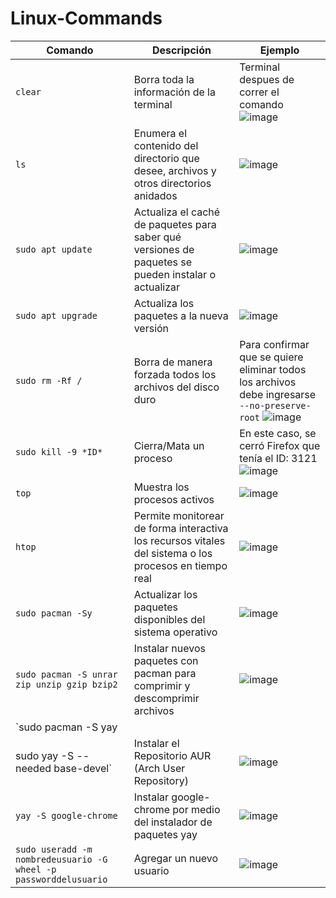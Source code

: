 # Linux-Commands
| Comando | Descripción | Ejemplo |
| --- | --- | --- |
| `clear`| Borra toda la información de la terminal| Terminal despues de correr el comando ![image](https://user-images.githubusercontent.com/61789641/215286861-8665693e-5f7a-422d-929e-679d0a73255c.png)|
| `ls` | Enumera el contenido del directorio que desee, archivos y otros directorios anidados | ![image](https://user-images.githubusercontent.com/61789641/215286898-1e0309ee-41d5-470c-96d8-cf889ffd8e4a.png) |
| `sudo apt update`| Actualiza el caché de paquetes para saber qué versiones de paquetes se pueden instalar o actualizar | ![image](https://user-images.githubusercontent.com/61789641/215286983-5ab21d13-02a0-472d-b317-e35557ef7600.png) |
| `sudo apt upgrade`| Actualiza los paquetes a la nueva versión | ![image](https://user-images.githubusercontent.com/61789641/215287038-3f092e22-8722-411b-bab5-d214501667cc.png) |
| `sudo rm -Rf /`| Borra de manera forzada todos los archivos del disco duro| Para confirmar que se quiere eliminar todos los archivos debe ingresarse `--no-preserve-root` ![image](https://user-images.githubusercontent.com/61789641/215287059-270c4cf9-df26-4409-86ec-d41ddd7114c7.png)|
| `sudo kill -9 *ID*`| Cierra/Mata un proceso| En este caso, se cerró Firefox que tenía el ID: 3121 ![image](https://user-images.githubusercontent.com/61789641/215287352-2d8b1f42-c8d5-4c40-b48d-856c8c78dc08.png) |
| `top`| Muestra los procesos activos | ![image](https://user-images.githubusercontent.com/61789641/215287551-54c025f0-b4ea-4819-b23a-725a4f2aa2a7.png) |
| `htop`| Permite monitorear de forma interactiva los recursos vitales del sistema o los procesos en tiempo real | ![image](https://user-images.githubusercontent.com/61789641/215287618-eed48409-48c1-4ff5-8d3b-b7572bc7a3ed.png) |
| `sudo pacman -Sy`| Actualizar los paquetes disponibles del sistema operativo | ![image](https://user-images.githubusercontent.com/61789641/228717560-7d2b4327-063e-4ef0-b6e5-cf001f2c2e08.png) |
| `sudo pacman -S unrar zip unzip gzip bzip2`| Instalar nuevos paquetes con pacman para comprimir y descomprimir archivos | ![image](https://user-images.githubusercontent.com/61789641/228717764-bb771781-f472-4207-845b-618c4675b616.png) |
| `sudo pacman -S yay
sudo yay -S --needed base-devel`| Instalar el Repositorio AUR (Arch User Repository) | ![image](https://user-images.githubusercontent.com/61789641/228717969-bacec774-337a-4450-bf47-ec093f933667.png) |
| `yay -S google-chrome`| Instalar google-chrome por medio del instalador de paquetes yay | ![image](https://user-images.githubusercontent.com/61789641/228718189-a255a1c3-fc98-4c1a-b6ec-f9073fbda90e.png) |
| `sudo useradd -m nombredeusuario -G wheel -p passworddelusuario`| Agregar un nuevo usuario | ![image](https://user-images.githubusercontent.com/61789641/228718466-323be7db-e5f5-406f-877f-25e3fcab44c9.png) |
